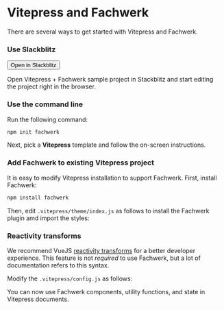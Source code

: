 # Vitepress and Fachwerk

There are several ways to get started with Vitepress and Fachwerk.

### Use Slackblitz

<Button href="https://stackblitz.com/fork/github/fachwerk-dev/create-fachwerk/tree/main/vitepress?file=docs%2Findex.md&title=Fachwerk+Vitepress"><IconStackblitz />Open in Slackblitz</Button>

Open Vitepress + Fachwerk sample project in Stackblitz and start editing the project right in the browser.

### Use the command line

Run the following command:

```bash
npm init fachwerk
```

Next, pick a **Vitepress** template and follow the on-screen instructions.

### Add Fachwerk to existing Vitepress project

It is easy to modify Vitepress installation to support Fachwerk. First, install Fachwerk:

```bash
npm install fachwerk
```

Then, edit `.vitepress/theme/index.js` as follows to install the Fachwerk plugin amd import the styles:

<Snippet src="https://raw.githubusercontent.com/fachwerk-dev/create-fachwerk/main/vitepress/docs/.vitepress/theme/index.js" />

### Reactivity transforms

We recommend VueJS [reactivity transforms](https://vuejs.org/guide/extras/reactivity-transform.html) for a better developer experience. This feature is not _required_ to use Fachwerk, but a lot of documentation refers to this syntax.

Modify the `.vitepress/config.js` as follows:

<Snippet src="https://raw.githubusercontent.com/fachwerk-dev/create-fachwerk/main/vitepress/docs/.vitepress/config.js" />

You can now use Fachwerk components, utility functions, and state in Vitepress documents.
